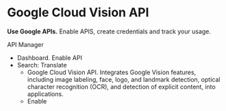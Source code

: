 # Google Cloud Vision API

__Use Google APIs.__ Enable APIS, create credentials and track your usage.

API Manager

- Dashboard. Enable API
- Search: Translate
  - Google Cloud Vision API. Integrates Google Vision features, including image labeling, face, logo, and landmark detection, optical character recognition (OCR), and detection of explicit content, into applications.
  - Enable

